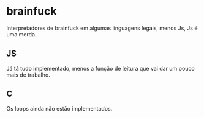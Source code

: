 # brainfuck
Interpretadores de brainfuck em algumas linguagens legais, menos Js, Js é uma merda.

## JS
Já tá tudo implementado, menos a função de leitura que vai dar um pouco mais de trabalho.

## C
Os loops ainda não estão implementados.